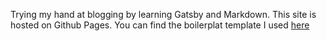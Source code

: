 Trying my hand at blogging by learning Gatsby and Markdown. This site is hosted on Github Pages. 
You can find the boilerplat template I used [here](https://github.com/wangonya/flexible-gatsby)